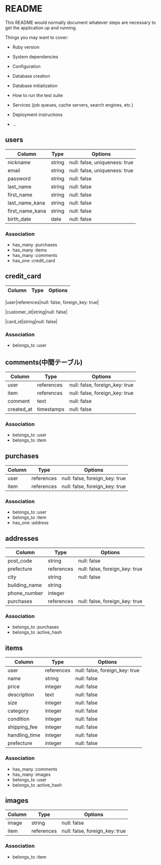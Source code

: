 # README

This README would normally document whatever steps are necessary to get the
application up and running.

Things you may want to cover:

* Ruby version

* System dependencies

* Configuration

* Database creation

* Database initialization

* How to run the test suite

* Services (job queues, cache servers, search engines, etc.)

* Deployment instructions

* ...

## users
|Column|Type|Options|
|------|----|-------|
|nickname|string|null: false, uniqueness: true|
|email|string|null: false, uniqueness: true|
|password|string|null: false|
|last_name|string|null: false|
|first_name|string|null: false|
|last_name_kana|string|null: false|
|first_name_kana|string|null: false|
|birth_date|date|null: false|
### Association
- has_many :purchases
- has_many :items
- has_many :comments
- has_one :credit_card

## credit_card
|Column|Type|Options|
|------|----|-------|
<!-- usersテーブルのid -->
|user|references|null: false, foreign_key: true|
<!-- payjpの顧客id -->
|customer_id|string|null: false|
<!-- payjpのデフォルトカードid -->
|card_id|string|null: false|
### Association
- belongs_to :user

## comments(中間テーブル)
|Column|Type|Options|
|------|----|-------|
|user|references|null: false, foreign_key: true|
|item|references|null: false, foreign_key: true|
|comment|text|null: false|
|created_at|timestamps|null: false|
### Association
- belongs_to :user
- belongs_to :item

## purchases
|Column|Type|Options|
|------|----|-------|
|user|references|null: false, foreign_key: true|
|item|references|null: false, foreign_key: true|
### Association
- belongs_to :user
- belongs_to :item
- has_one :address

## addresses
|Column|Type|Options|
|------|----|-------|
|post_code|string|null: false|
|prefecture|references|null: false, foreign_key: true|
|city|string|null: false|
|building_name|string||
|phone_number|integer||
|purchases|references|null: false, foreign_key: true|
### Association
- belongs_to :purchases
- belongs_to :active_hash

## items
|Column|Type|Options|
|------|----|-------|
|user|references|null: false, foreign_key: true|
|name|string|null: false|
|price|integer|null: false|
|description|text|null: false|
|size|integer|null: false|
|category|integer|null: false|
|condition|integer|null: false|
|shipping_fee|integer|null: false|
|handling_time|integer|null: false|
|prefecture|integer|null: false|
### Association
- has_many :comments
- has_many :images
- belongs_to :user
- belongs_to :active_hash

## images
|Column|Type|Options|
|------|----|-------|
|image|string|null: false|
|item|references|null: false, foreign_key: true|
### Association
- belongs_to :item

